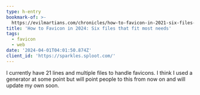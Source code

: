 ```yaml
---
type: h-entry
bookmark-of: >-
  https://evilmartians.com/chronicles/how-to-favicon-in-2021-six-files-that-fit-most-needs
title: 'How to Favicon in 2024: Six files that fit most needs'
tags:
  - favicon
  - web
date: '2024-04-01T04:01:50.874Z'
client_id: 'https://sparkles.sploot.com/'
---
```

I currently have 21 lines and multiple files to handle favicons. I think I used a generator at some point but will point people to this from now on and will update my own soon.
